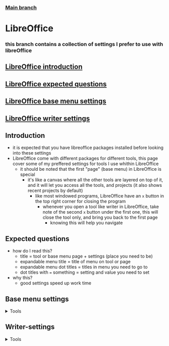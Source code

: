 ### [Main branch](https://github.com/gamingtruble/gamingtruble-s-void-setup)

# LibreOffice
### this branch contains a collection of settings I prefer to use with libreOffice

## [LibreOffice introduction](#introduction)
## [LibreOffice expected questions](#expected-questions)
## [LibreOffice base menu settings](#base-menu-settings)
## [LibreOffice writer settings](#writer-settings)

## Introduction
* it is expected that you have libreoffice packages installed before looking into these settings
* LibreOffice come with different packages for different tools, this page cover some of my preffered settings for tools I use whithin LibreOffice
    * it should be noted that the first "page" (base menu) in LibreOffice is special
        * it's like a canvas where all the other tools are layered on top of it, and it will let you access all the tools, and projects (it also shows recent projects by default)
            * like most windowed programs, LibreOffice have an `x` button in the top right corner for closing the program
                * whenever you open a tool like writer in LibreOffice, take note of the second `x` button under the first one, this will close the tool only, and bring you back to the first page
                    * knowing this will help you navigate

## Expected questions
* how do I read this?
    * title = tool or base menu page + settings (place you need to be)
    * expandable menu title = title of menu on tool or page
    * expandable menu dot titles = titles in menu you need to go to
    * dot titles with `=` something = setting and value you need to set
* why this?
    * good settings speed up work time

## Base menu settings
<details>
<summary>Tools</summary>

* Options
    * View
    	* Icon Size
        	* Toolbar = Large
        	* Notebookbar = Large
        	* Sidebar = Large
</details>

## Writer-settings
<details>
<summary>Tools</summary>

* Autocorrect Options...
    * Word Completion
        * Accept with: = Tab
</details>
